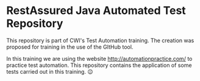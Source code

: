 # RestAssured Java Automated Test Repository

This repository is part of CWI's Test Automation training. The creation was proposed for training in the use of the GItHub tool.

In this training we are using the website http://automationpractice.com/ to practice test automation. This repository contains the application of some tests carried out in this training.  :wink:

